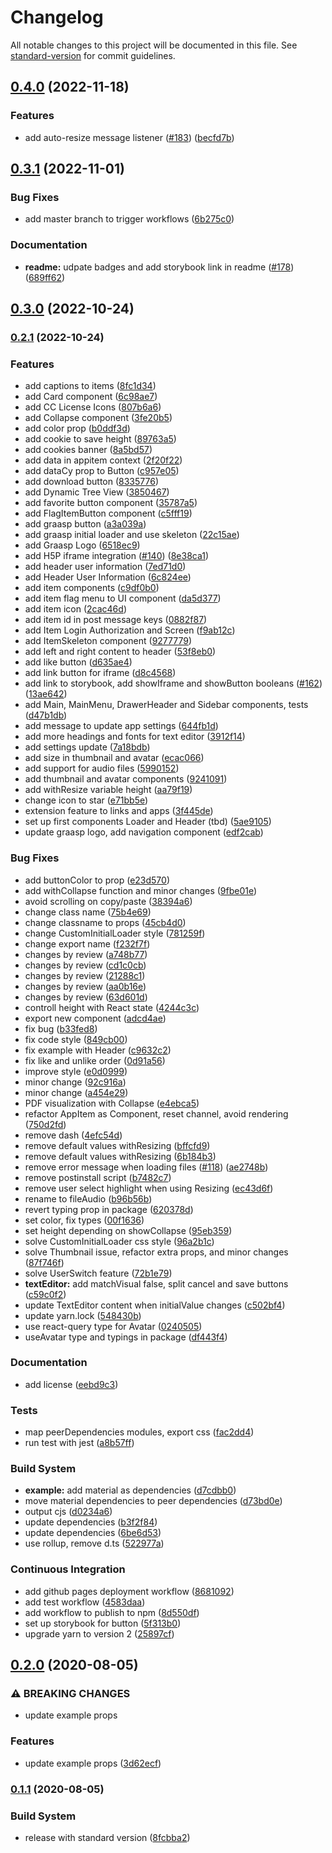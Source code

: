 # Changelog

All notable changes to this project will be documented in this file. See [standard-version](https://github.com/conventional-changelog/standard-version) for commit guidelines.

## [0.4.0](https://github.com/graasp/graasp-ui/compare/v0.3.1...v0.4.0) (2022-11-18)


### Features

* add auto-resize message listener ([#183](https://github.com/graasp/graasp-ui/issues/183)) ([becfd7b](https://github.com/graasp/graasp-ui/commit/becfd7b48c9a971367991290cff5c972d5492ed3))

## [0.3.1](https://github.com/graasp/graasp-ui/compare/v0.3.0...v0.3.1) (2022-11-01)


### Bug Fixes

* add master branch to trigger workflows ([6b275c0](https://github.com/graasp/graasp-ui/commit/6b275c0c706487250239fc6bc787d9b2d529bd58))


### Documentation

* **readme:** udpate badges and add storybook link in readme ([#178](https://github.com/graasp/graasp-ui/issues/178)) ([689ff62](https://github.com/graasp/graasp-ui/commit/689ff626edccf3bce5e05202ab9a1713ee903757))

## [0.3.0](https://github.com/graasp/graasp-ui/compare/v0.2.1...v0.3.0) (2022-10-24)

### [0.2.1](https://github.com/graasp/graasp-ui/compare/v0.2.0...v0.2.1) (2022-10-24)


### Features

* add captions to items ([8fc1d34](https://github.com/graasp/graasp-ui/commit/8fc1d3435ba6401144f31f8d7cd59c39a8ad980f))
* add Card component ([6c98ae7](https://github.com/graasp/graasp-ui/commit/6c98ae7a85cb00c80a5c51eaf3a706d0ed2f8a9e))
* add CC License Icons ([807b6a6](https://github.com/graasp/graasp-ui/commit/807b6a6afce9e63b3d6f1a6d7c9aa6783855dbcd))
* add Collapse component ([3fe20b5](https://github.com/graasp/graasp-ui/commit/3fe20b5dcd5cda2b40aa3acbe40b4da18db2785f))
* add color prop ([b0ddf3d](https://github.com/graasp/graasp-ui/commit/b0ddf3d6eaa36d7a42139a8f038d6a4ef7f41c5c))
* add cookie to save height ([89763a5](https://github.com/graasp/graasp-ui/commit/89763a5ec073a21e819823a4f413fc7f906b156f))
* add cookies banner ([8a5bd57](https://github.com/graasp/graasp-ui/commit/8a5bd57da57c949308f33c8ee48c629a5db6bcae))
* add data in appitem context ([2f20f22](https://github.com/graasp/graasp-ui/commit/2f20f22dc910cd09fed3786a593d0a2945fd973c))
* add dataCy prop to Button ([c957e05](https://github.com/graasp/graasp-ui/commit/c957e05969f8ffcb09dce888c1d4c1d7317aad70))
* add download button ([8335776](https://github.com/graasp/graasp-ui/commit/833577607913ed642c57bba03f0a01ec979f81b3))
* add Dynamic Tree View ([3850467](https://github.com/graasp/graasp-ui/commit/385046730d899b941e7badfe718972c742179e6c))
* add favorite button component ([35787a5](https://github.com/graasp/graasp-ui/commit/35787a5d08481ba3956f7a3ff53c6be25b17af2a))
* add FlagItemButton component ([c5fff19](https://github.com/graasp/graasp-ui/commit/c5fff19d948e31ae6c94361fe484a476fba855db))
* add graasp button ([a3a039a](https://github.com/graasp/graasp-ui/commit/a3a039a2fc5b52f4e8fe77f246daa294dbe16029))
* add graasp initial loader and use skeleton ([22c15ae](https://github.com/graasp/graasp-ui/commit/22c15ae921fbb821e2cc8339cac9f573bb9ccad3))
* add Graasp Logo ([6518ec9](https://github.com/graasp/graasp-ui/commit/6518ec9cee1a170269bce98a9121d1b253c38f75))
* add H5P iframe integration ([#140](https://github.com/graasp/graasp-ui/issues/140)) ([8e38ca1](https://github.com/graasp/graasp-ui/commit/8e38ca1792bc922cfaff872551620ef8a20db7c9))
* add header user information ([7ed71d0](https://github.com/graasp/graasp-ui/commit/7ed71d0cf88df9f9f7dca42f78a937d70c1c3284))
* add Header User Information ([6c824ee](https://github.com/graasp/graasp-ui/commit/6c824eed22ec395ea962bb2c6e042c2fc54230e9))
* add item components ([c9df0b0](https://github.com/graasp/graasp-ui/commit/c9df0b0364071ab74d9be1f1c72ed6736c893a9b))
* add item flag menu to UI component ([da5d377](https://github.com/graasp/graasp-ui/commit/da5d377129a598e3f0c88a595be92f16730e0c6c))
* add item icon ([2cac46d](https://github.com/graasp/graasp-ui/commit/2cac46db7e1c128c2cdf3e17aa12171b03158970))
* add item id in post message keys ([0882f87](https://github.com/graasp/graasp-ui/commit/0882f8739e95f9035e2dd2b7dfe6fa71d545bea6))
* add Item Login Authorization and Screen ([f9ab12c](https://github.com/graasp/graasp-ui/commit/f9ab12c5f87d8912fb27f6e2bdc86e2bb35ae956))
* add ItemSkeleton component ([9277779](https://github.com/graasp/graasp-ui/commit/92777792a87f4ddeadc6f8191f5a403aa961713e))
* add left and right content to header ([53f8eb0](https://github.com/graasp/graasp-ui/commit/53f8eb066ac5cca676f34fa6339a6a11675f4c4d))
* add like button ([d635ae4](https://github.com/graasp/graasp-ui/commit/d635ae427d80aea5498816e4868582bf223d1aaf))
* add link button for iframe ([d8c4568](https://github.com/graasp/graasp-ui/commit/d8c45686417108e343fad08cd489b0e90901284d))
* add link to storybook, add showIframe and showButton booleans ([#162](https://github.com/graasp/graasp-ui/issues/162)) ([13ae642](https://github.com/graasp/graasp-ui/commit/13ae642e8cfbb9e23404a540b168331a32fe6c8a))
* add Main, MainMenu, DrawerHeader and Sidebar components, tests ([d47b1db](https://github.com/graasp/graasp-ui/commit/d47b1dbd16d575f8583d651cd6382ab7444e972c))
* add message to update app settings ([644fb1d](https://github.com/graasp/graasp-ui/commit/644fb1d22e77244b50fa64da1ffcdab3cf429694))
* add more headings and fonts for text editor ([3912f14](https://github.com/graasp/graasp-ui/commit/3912f147f6893e212b2d69d9f37ef22bb09ae7b6))
* add settings update ([7a18bdb](https://github.com/graasp/graasp-ui/commit/7a18bdb2d5d344071a7c8c3683f9c5cf22221253))
* add size in thumbnail and avatar ([ecac066](https://github.com/graasp/graasp-ui/commit/ecac066cfdc4520337751a975cf4c215b80778d0))
* add support for audio files ([5990152](https://github.com/graasp/graasp-ui/commit/5990152ea10ec9a38501bd486cfe0d836750459f))
* add thumbnail and avatar components ([9241091](https://github.com/graasp/graasp-ui/commit/9241091895e195401419b144cb54e54ce11cc876))
* add withResize variable height ([aa79f19](https://github.com/graasp/graasp-ui/commit/aa79f19c23e1ce855462936dc966f4577816b11d))
* change icon to star ([e71bb5e](https://github.com/graasp/graasp-ui/commit/e71bb5ef917f34a288eaa3c0122c922a583a48a2))
* extension feature to links and apps ([3f445de](https://github.com/graasp/graasp-ui/commit/3f445debf7443eb30e6f272f9c62e68d9690b7c2))
* set up first components Loader and Header (tbd) ([5ae9105](https://github.com/graasp/graasp-ui/commit/5ae910511c3126d33ae743aa7b73bb91f0ceb12f))
* update graasp logo, add navigation component ([edf2cab](https://github.com/graasp/graasp-ui/commit/edf2cab70c2958d4a730d491cc696138c1bf2b69))


### Bug Fixes

* add buttonColor to prop ([e23d570](https://github.com/graasp/graasp-ui/commit/e23d5706ec43e7817254ceb454d9e8a251cffb44))
* add withCollapse function and minor changes ([9fbe01e](https://github.com/graasp/graasp-ui/commit/9fbe01e4304ffdd31bff7d5c209fc2e485c0aec9))
* avoid scrolling on copy/paste ([38394a6](https://github.com/graasp/graasp-ui/commit/38394a6440481f42922d876ac9cfa6847fec8442))
* change class name ([75b4e69](https://github.com/graasp/graasp-ui/commit/75b4e69a8806de8505978c8b06a9b0de90c7db8f))
* change classname to props ([45cb4d0](https://github.com/graasp/graasp-ui/commit/45cb4d0122c0075a2e9d7a3982bbe63c220b1f6c))
* change CustomInitialLoader style ([781259f](https://github.com/graasp/graasp-ui/commit/781259fa45b92027eedd6eb24b184fd35765215d))
* change export name ([f232f7f](https://github.com/graasp/graasp-ui/commit/f232f7fcc14af3f3af9f8976ab3fc676d4dfc9b5))
* changes by review ([a748b77](https://github.com/graasp/graasp-ui/commit/a748b77c6508f96c7ae85e2fe228a732159acf04))
* changes by review ([cd1c0cb](https://github.com/graasp/graasp-ui/commit/cd1c0cb6ebe3f90147e023523541b50e067a58a3))
* changes by review ([21288c1](https://github.com/graasp/graasp-ui/commit/21288c196994ce3f7ab8aa5337b1c7ed865c83cf))
* changes by review ([aa0b16e](https://github.com/graasp/graasp-ui/commit/aa0b16ebae0b0593d9b08f637cae4f1a1f00c0d9))
* changes by review ([63d601d](https://github.com/graasp/graasp-ui/commit/63d601d5d1770ef3267aeb94596d97577b589ff3))
* controll height with React state ([4244c3c](https://github.com/graasp/graasp-ui/commit/4244c3c01b78631b81ddf0150649a1fca5909448))
* export new component ([adcd4ae](https://github.com/graasp/graasp-ui/commit/adcd4aeca50f30cf8de0ef94e1259689ed774489))
* fix bug ([b33fed8](https://github.com/graasp/graasp-ui/commit/b33fed8bcb6d200fe5385598a3f9b302ce90225c))
* fix code style ([849cb00](https://github.com/graasp/graasp-ui/commit/849cb0043ac5bfd6410b6e9e5311c898fb05abb1))
* fix example with Header ([c9632c2](https://github.com/graasp/graasp-ui/commit/c9632c25f51c3ae3775b7d452c01ec3f059faa24))
* fix like and unlike order ([0d91a56](https://github.com/graasp/graasp-ui/commit/0d91a5667e27d39d959e024cdbb79f90ab1e0003))
* improve style ([e0d0999](https://github.com/graasp/graasp-ui/commit/e0d0999fff1d94a325d5e3b867f6b21019253ec1))
* minor change ([92c916a](https://github.com/graasp/graasp-ui/commit/92c916a171224eeb33a197d32c4d3ed7f9e5dea1))
* minor change ([a454e29](https://github.com/graasp/graasp-ui/commit/a454e298e694a1282252e48a39b5469ef08ba44c))
* PDF visualization with Collapse ([e4ebca5](https://github.com/graasp/graasp-ui/commit/e4ebca5f4d67f296964907c10659bbf91b1ba6f7))
* refactor AppItem as Component, reset channel, avoid rendering ([750d2fd](https://github.com/graasp/graasp-ui/commit/750d2fd7f0a9ea934ac542f834b29ab7b85bfd2b))
* remove dash ([4efc54d](https://github.com/graasp/graasp-ui/commit/4efc54d77a2ff6b070ace66bc1076445b0cda0b1))
* remove default values withResizing ([bffcfd9](https://github.com/graasp/graasp-ui/commit/bffcfd97542fb78d21e9940a3c3e3def38b85b1f))
* remove default values withResizing ([6b184b3](https://github.com/graasp/graasp-ui/commit/6b184b38ec57aac684480e440f76234d5f90edde))
* remove error message when loading files ([#118](https://github.com/graasp/graasp-ui/issues/118)) ([ae2748b](https://github.com/graasp/graasp-ui/commit/ae2748b590cb945ec9d4668707c72df61c584186))
* remove postinstall script ([b7482c7](https://github.com/graasp/graasp-ui/commit/b7482c7b1acc06239b67d07eeb471ee021a52ca8))
* remove user select highlight when using Resizing ([ec43d6f](https://github.com/graasp/graasp-ui/commit/ec43d6fd4a3a158638c9c7ed1a66b1ca066b5867))
* rename to fileAudio ([b96b56b](https://github.com/graasp/graasp-ui/commit/b96b56b46a124cb5fd830b33dd6494b12f437380))
* revert typing prop in package ([620378d](https://github.com/graasp/graasp-ui/commit/620378d7293dc68b5d1b3202fe35c9bbcffa42ee))
* set color, fix types ([00f1636](https://github.com/graasp/graasp-ui/commit/00f16360e81086e42f0c70950b3afd66a9a36883))
* set height depending on showCollapse ([95eb359](https://github.com/graasp/graasp-ui/commit/95eb3595e74d559b6afd3ae6571589fd0b15736d))
* solve CustomInitialLoader css style ([96a2b1c](https://github.com/graasp/graasp-ui/commit/96a2b1c345ba2258cf8f987930d2f5f1b99c0ff1))
* solve Thumbnail issue, refactor extra props, and minor changes ([87f746f](https://github.com/graasp/graasp-ui/commit/87f746f144a53c0b3887074a3651d484206fd49a))
* solve UserSwitch feature ([72b1e79](https://github.com/graasp/graasp-ui/commit/72b1e79ab868d5e06c4ee5630d5547e647aff285))
* **textEditor:** add matchVisual false, split cancel and save buttons ([c59c0f2](https://github.com/graasp/graasp-ui/commit/c59c0f2e566f61fe28cc6fa406af3bf0f9fb465d))
* update TextEditor content when initialValue changes ([c502bf4](https://github.com/graasp/graasp-ui/commit/c502bf4d6532faf2eebfc2be9ce4f3526c6a3fbf))
* update yarn.lock ([548430b](https://github.com/graasp/graasp-ui/commit/548430bac8be4890c363149f01213e64b29a934e))
* use react-query type for Avatar ([0240505](https://github.com/graasp/graasp-ui/commit/0240505ed15be5205767d372900a61d662b9b965))
* useAvatar type and typings in package ([df443f4](https://github.com/graasp/graasp-ui/commit/df443f4e3a57781db9ee1142dff506a046eee888))


### Documentation

* add license ([eebd9c3](https://github.com/graasp/graasp-ui/commit/eebd9c3a093291ff7e6f0f1a0428b5cddbdd8107))


### Tests

* map peerDependencies modules, export css ([fac2dd4](https://github.com/graasp/graasp-ui/commit/fac2dd41c6ec48ee0f592139dea1a635988cc5bd))
* run test with jest ([a8b57ff](https://github.com/graasp/graasp-ui/commit/a8b57ffe073eb78597e61119b72b493b9a213368))


### Build System

* **example:** add material as dependencies ([d7cdbb0](https://github.com/graasp/graasp-ui/commit/d7cdbb0fbf4b20475864a56ecafd685af0766978))
* move material dependencies to peer dependencies ([d73bd0e](https://github.com/graasp/graasp-ui/commit/d73bd0ed26c6e9dfb8fa9d7e09b63f858d2e89c2))
* output cjs ([d0234a6](https://github.com/graasp/graasp-ui/commit/d0234a6afcbe0e4525bddfca0cbb89b63e3db9bc))
* update dependencies ([b3f2f84](https://github.com/graasp/graasp-ui/commit/b3f2f84d6ac9653f74fae708850f36a7df325776))
* update dependencies ([6be6d53](https://github.com/graasp/graasp-ui/commit/6be6d536a190873a3a2eddb1c7020909f2fc8a0b))
* use rollup, remove d.ts ([522977a](https://github.com/graasp/graasp-ui/commit/522977a4c529ccbcee50aaea5bf272b4d1432cb1))


### Continuous Integration

* add github pages deployment workflow ([8681092](https://github.com/graasp/graasp-ui/commit/86810928e2fa1cc91415dccc048d248d7ec108d5))
* add test workflow ([4583daa](https://github.com/graasp/graasp-ui/commit/4583daa1bfd4d6c1aebb8976cd43b31eb500b082))
* add workflow to publish to npm ([8d550df](https://github.com/graasp/graasp-ui/commit/8d550dfcd0ea786ceaab7ee6f69c7ea7035d9d15))
* set up storybook for button ([5f313b0](https://github.com/graasp/graasp-ui/commit/5f313b018202f53d95319cc97d019ea1f37dcea0))
* upgrade yarn to version 2 ([25897cf](https://github.com/graasp/graasp-ui/commit/25897cf87500052bdc4230f70357c2efa6d7eaeb))

## [0.2.0](https://github.com/graasp/graasp-ui/compare/v0.1.1...v0.2.0) (2020-08-05)


### ⚠ BREAKING CHANGES

* update example props

### Features

* update example props ([3d62ecf](https://github.com/graasp/graasp-ui/commit/3d62ecfce4de56063fb386caa89a8294a098c14f))

### [0.1.1](https://github.com/graasp/graasp-ui/compare/v0.1.0...v0.1.1) (2020-08-05)


### Build System

* release with standard version ([8fcbba2](https://github.com/graasp/graasp-ui/commit/8fcbba2559e2d43b9be96e90b5494433a0aca2d5))
